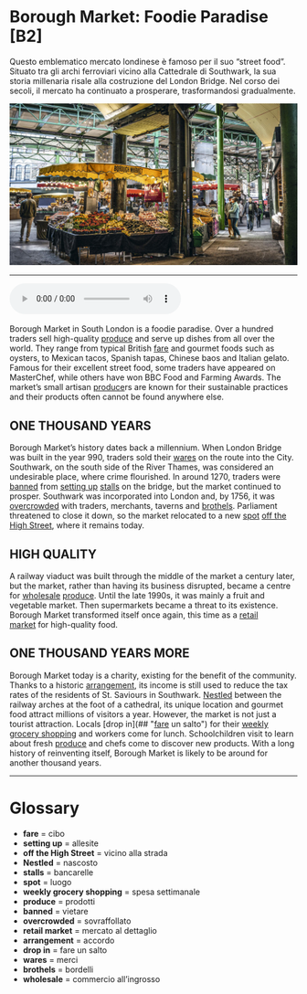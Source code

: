# Borough Market: Foodie Paradise   [B2]

Questo emblematico mercato londinese è famoso per il suo “street food”. Situato tra gli archi ferroviari vicino alla Cattedrale di Southwark, la sua storia millenaria risale alla costruzione del London Bridge. Nel corso dei secoli, il mercato ha continuato a prosperare, trasformandosi gradualmente.

![](Borough%20Market%20Foodie%20Paradise.jpg)

--------------

<div>
<audio controls autoplay>
    <source src="https:/raw.githubusercontent.com/dartie/speakup/main/2024-01/Borough%20Market%20Foodie%20Paradise.mp3" type="audio/mpeg">
</audio>
</div>


Borough Market in South London is a foodie paradise. Over a hundred traders sell high-quality [produce](## "prodotti") and serve up dishes from all over the world. They range from typical British [fare](## "cibo") and gourmet foods such as oysters, to Mexican tacos, Spanish tapas, Chinese baos and Italian gelato. Famous for their excellent street food, some traders have appeared on MasterChef, while others have won BBC Food and Farming Awards. The market’s small artisan [produce](## "prodotti")rs are known for their sustainable practices and their products often cannot be found anywhere else. 

## ONE THOUSAND YEARS
Borough Market’s history dates back a millennium. When London Bridge was built in the year 990, traders sold their [wares](## "merci") on the route into the City. Southwark, on the south side of the River Thames, was considered an undesirable place, where crime flourished. In around 1270, traders were [banned](## "vietare") from [setting up](## "allesite") [stalls](## "bancarelle") on the bridge, but the market continued to prosper. Southwark was incorporated into London and, by 1756, it was [overcrowded](## "sovraffollato") with traders, merchants, taverns and [brothels](## "bordelli"). Parliament threatened to close it down, so the market relocated to a new [spot](## "luogo") [off the High Street](## "vicino alla strada"), where it remains today. 

## HIGH QUALITY
A railway viaduct was built through the middle of the market a century later, but the market, rather than having its business disrupted, became a centre for [wholesale](## "commercio all’ingrosso") [produce](## "prodotti"). Until the late 1990s, it was mainly a fruit and vegetable market. Then supermarkets became a threat to its existence. Borough Market transformed itself once again, this time as a [retail market](## "mercato al dettaglio") for high-quality food. 

## ONE THOUSAND YEARS MORE
Borough Market today is a charity, existing for the benefit of the community. Thanks to a historic [arrangement](## "accordo"), its income is still used to reduce the tax rates of the residents of St. Saviours in Southwark. [Nestled](## "nascosto") between the railway arches at the foot of a cathedral, its unique location and gourmet food attract millions of visitors a year. However, the market is not just a tourist attraction. Locals [drop in](## "[fare](## "cibo") un salto") for their [weekly grocery shopping](## "spesa settimanale") and workers come for lunch. Schoolchildren visit to learn about fresh [produce](## "prodotti") and chefs come to discover new products. With a long history of reinventing itself, Borough Market is likely to be around for another thousand years.  

--------------

<div style = "display:block; clear:both; page-break-after:always;"></div>

# Glossary
* **fare** = cibo
* **setting up** = allesite
* **off the High Street** = vicino alla strada
* **Nestled** = nascosto
* **stalls** = bancarelle
* **spot** = luogo
* **weekly grocery shopping** = spesa settimanale
* **produce** = prodotti
* **banned** = vietare
* **overcrowded** = sovraffollato
* **retail market** = mercato al dettaglio
* **arrangement** = accordo
* **drop in** = fare un salto
* **wares** = merci
* **brothels** = bordelli
* **wholesale** = commercio all’ingrosso
